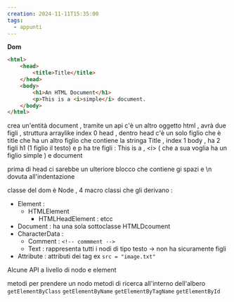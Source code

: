 ```yaml
---
creation: 2024-11-11T15:35:00
tags:
  - appunti
---
```

**Dom** 

```html
<html>
    <head>
        <title>Title</title>
    </head>
    <body>
        <h1>An HTML Document</h1>
		<p>This is a <i>simple</i> document.
    </body>
</html>
```

crea un'entità document , tramite un api c'è un altro oggetto html , avrà due figli , struttura arraylike index 0 head , dentro head c'è un solo figlio che è title che ha un altro figlio che contiene la stringa Title , index 1 body , ha 2 figli h1 (1 figlio il testo) e p ha tre figli : This is a , \<i> ( che a sua voglia ha un figlio simple ) e document

prima di head ci sarebbe un ulteriore blocco che contiene gi spazi e \n dovuta all'indentazione

classe del dom è Node , 4 macro classi che gli derivano : 
+ Element : 
	+ HTMLElement
		+ HTMLHeadElement : etcc 
+ Document : ha una sola sottoclasse HTMLDcoument
+ CharacterData :
	+ Comment : `<!-- commment -->` 
	+ Text : rappresenta tutti i nodi di tipo testo -> non ha sicuramente figli 
+ Attribute : attributi dei tag ex `src = "image.txt"` 

Alcune API a livello di nodo e element 

metodi per prendere un nodo
metodi di ricerca all'interno dell'albero 
`getElementByClass`
`getElementByName`
`getElementByTagName`
`getElementById`

```

```